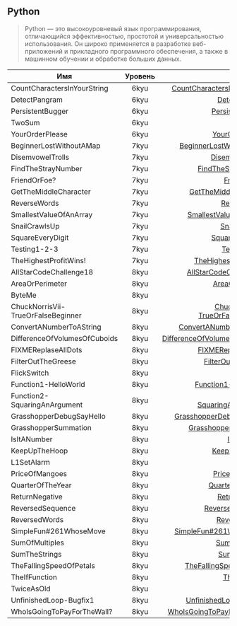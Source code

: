 ## Python

> Python — это высокоуровневый язык программирования, отличающийся
> эффективностью, простотой и универсальностью использования.
> Он широко применяется в разработке веб-приложений и прикладного
> программного обеспечения, а также в машинном обучении и обработке
> больших данных.

| Имя                                | Уровень |                                                                          Ссылка |
| ---------------------------------- | :-----: | ------------------------------------------------------------------------------: |
| CountCharactersInYourString        |  6kyu   |               [CountCharactersInYourString](./6kyu/CountCharactersInYourString) |
| DetectPangram                      |  6kyu   |                                           [DetectPangram](./6kyu/DetectPangram) |
| PersistentBugger                   |  6kyu   |                                     [PersistentBugger](./6kyu/PersistentBugger) |
| TwoSum                             |  6kyu   |                                                         [TwoSum](./6kyu/TwoSum) |
| YourOrderPlease                    |  6kyu   |                                       [YourOrderPlease](./6kyu/YourOrderPlease) |
| BeginnerLostWithoutAMap            |  7kyu   |                       [BeginnerLostWithoutAMap](./7kyu/BeginnerLostWithoutAMap) |
| DisemvowelTrolls                   |  7kyu   |                                     [DisemvowelTrolls](./7kyu/DisemvowelTrolls) |
| FindTheStrayNumber                 |  7kyu   |                                 [FindTheStrayNumber](./7kyu/FindTheStrayNumber) |
| FriendOrFoe?                       |  7kyu   |                                             [FriendOrFoe?](./7kyu/FriendOrFoe?) |
| GetTheMiddleCharacter              |  7kyu   |                           [GetTheMiddleCharacter](./7kyu/GetTheMiddleCharacter) |
| ReverseWords                       |  7kyu   |                                             [ReverseWords](./7kyu/ReverseWords) |
| SmallestValueOfAnArray             |  7kyu   |                         [SmallestValueOfAnArray](./7kyu/SmallestValueOfAnArray) |
| SnailCrawlsUp                      |  7kyu   |                                           [SnailCrawlsUp](./7kyu/SnailCrawlsUp) |
| SquareEveryDigit                   |  7kyu   |                                     [SquareEveryDigit](./7kyu/SquareEveryDigit) |
| Testing1-2-3                       |  7kyu   |                                             [Testing1-2-3](./7kyu/Testing1-2-3) |
| TheHighestProfitWins!              |  7kyu   |                           [TheHighestProfitWins!](./7kyu/TheHighestProfitWins!) |
| AllStarCodeChallenge18             |  8kyu   |                         [AllStarCodeChallenge18](./8kyu/AllStarCodeChallenge18) |
| AreaOrPerimeter                    |  8kyu   |                                       [AreaOrPerimeter](./8kyu/AreaOrPerimeter) |
| ByteMe                             |  8kyu   |                                                         [ByteMe](./8kyu/ByteMe) |
| ChuckNorrisVii-TrueOrFalseBeginner |  8kyu   | [ChuckNorrisVii-TrueOrFalseBeginner](./8kyu/ChuckNorrisVii-TrueOrFalseBeginner) |
| ConvertANumberToAString            |  8kyu   |                       [ConvertANumberToAString](./8kyu/ConvertANumberToAString) |
| DifferenceOfVolumesOfCuboids       |  8kyu   |             [DifferenceOfVolumesOfCuboids](./8kyu/DifferenceOfVolumesOfCuboids) |
| FIXMEReplaseAllDots                |  8kyu   |                               [FIXMEReplaseAllDots](./8kyu/FIXMEReplaseAllDots) |
| FilterOutTheGreese                 |  8kyu   |                                 [FilterOutTheGreese](./8kyu/FilterOutTheGreese) |
| FlickSwitch                        |  8kyu   |                                               [FlickSwitch](./8kyu/FlickSwitch) |
| Function1-HelloWorld               |  8kyu   |                             [Function1-HelloWorld](./8kyu/Function1-HelloWorld) |
| Function2-SquaringAnArgument       |  8kyu   |             [Function2-SquaringAnArgument](./8kyu/Function2-SquaringAnArgument) |
| GrasshopperDebugSayHello           |  8kyu   |                     [GrasshopperDebugSayHello](./8kyu/GrasshopperDebugSayHello) |
| GrasshopperSummation               |  8kyu   |                             [GrasshopperSummation](./8kyu/GrasshopperSummation) |
| IsItANumber                        |  8kyu   |                                               [IsItANumber](./8kyu/IsItANumber) |
| KeepUpTheHoop                      |  8kyu   |                                           [KeepUpTheHoop](./8kyu/KeepUpTheHoop) |
| L1SetAlarm                         |  8kyu   |                                                 [L1SetAlarm](./8kyu/L1SetAlarm) |
| PriceOfMangoes                     |  8kyu   |                                         [PriceOfMangoes](./8kyu/PriceOfMangoes) |
| QuarterOfTheYear                   |  8kyu   |                                     [QuarterOfTheYear](./8kyu/QuarterOfTheYear) |
| ReturnNegative                     |  8kyu   |                                         [ReturnNegative](./8kyu/ReturnNegative) |
| ReversedSequence                   |  8kyu   |                                     [ReversedSequence](./8kyu/ReversedSequence) |
| ReversedWords                      |  8kyu   |                                           [ReversedWords](./8kyu/ReversedWords) |
| SimpleFun#261WhoseMove             |  8kyu   |                         [SimpleFun#261WhoseMove](./8kyu/SimpleFun#261WhoseMove) |
| SumOfMultiples                     |  8kyu   |                                         [SumOfMultiples](./8kyu/SumOfMultiples) |
| SumTheStrings                      |  8kyu   |                                           [SumTheStrings](./8kyu/SumTheStrings) |
| TheFallingSpeedOfPetals            |  8kyu   |                       [TheFallingSpeedOfPetals](./8kyu/TheFallingSpeedOfPetals) |
| TheIfFunction                      |  8kyu   |                                           [TheIfFunction](./8kyu/TheIfFunction) |
| TwiceAsOld                         |  8kyu   |                                                 [TwiceAsOld](./8kyu/TwiceAsOld) |
| UnfinishedLoop-Bugfix1             |  8kyu   |                         [UnfinishedLoop-Bugfix1](./8kyu/UnfinishedLoop-Bugfix1) |
| WhoIsGoingToPayForTheWall?         |  8kyu   |                 [WhoIsGoingToPayForTheWall?](./8kyu/WhoIsGoingToPayForTheWall?) |
